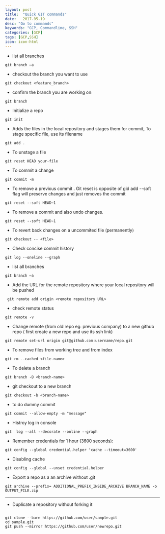 ```yaml
---
layout: post
title:  "Quick GIT commands"
date:   2017-05-19
desc: "Go to commands"
keywords: "GCP, Commandline, SSH"
categories: [GCP]
tags: [GCP,SSH]
icon: icon-html
---
```


<ul>
    <li> list all branches </li>  
</ul>

```
git branch –a

```
<ul>
    <li> checkout the branch you want to use  </li>  
</ul>

```
git checkout <feature_branch>

```
<ul>
    <li> confirm the branch you are working on  </li>  
</ul>

```
git branch 

```

<ul>
    <li> Initialize a repo </li>  
</ul>

```
git init 

```

<ul>
    <li> Adds the files in the local repository and stages them for commit, 
        To stage specific file, use its filename </li>  
</ul>

```
git add .

```

<ul>
    <li>  To unstage a file </li>  
</ul>

```
git reset HEAD your-file

```

<ul>
    <li> To commit a change </li>  
</ul>

```
git commit -m

```

<ul>
    <li> To remove a previous commit . Git reset is opposite of gid add
     --soft flag will preserve changes and just removes the commit</li>  
</ul>

```
git reset --soft HEAD~1

```

<ul>
    <li> To remove a commit and also undo changes.</li>  
</ul>

```
git reset --soft HEAD~1

```


<ul>
    <li> To revert back changes on a uncommited file (permanently) </li>  
</ul>

```
git checkout -- <file>

```

<ul>
    <li> Check concise commit history </li>  
</ul>

```
git log --oneline --graph 

```

<ul>
    <li> list all branches </li>  
</ul>

```
git branch –a

```

<ul>
    <li>Add the URL for the remote repository where your local repository will be pushed </li>  
</ul>

```
 git remote add origin <remote repository URL>

```

<ul>
    <li> check remote status </li>  
</ul>

```
git remote -v

```

<ul>
    <li> Change remote (from old repo eg: previous company) to a new github repo ( first create a new repo and use its ssh link) </li>  
</ul>

```
git remote set-url origin git@github.com:username/repo.git

```

<ul>
    <li> To remove files from working tree and from index </li>  
</ul>

```
git rm --cached <file-name>

```

<ul>
    <li> To delete a branch </li>  
</ul>

```
git branch -D <branch-name>

```

<ul>
    <li> git checkout to a new branch </li>  
</ul>

```
git checkout -b <branch-name>

```
<ul>
    <li> to do dummy commit </li>  
</ul>

```
git commit --allow-empty -m "message"

```

<ul>
    <li> Histroy log in console </li>  
</ul>

```
git  log --all --decorate --online --graph

```


<ul>
    <li> Remember credentials for 1 hour (3600 seconds):</li>  
</ul>

```
git config --global credential.helper 'cache --timeout=3600' 

```

<ul>
    <li> Disabling cache</li>
</ul>

```
git config --global --unset credential.helper

``` 
<ul>
    <li> Export a repo as a an archive without .git </li>
</ul>

```
git archive --prefix= ADDITIONAL_PREFIX_INSIDE_ARCHIVE BRANCH_NAME -o OUTPUT_FILE.zip

``` 
---


<ul>
    <li> Duplicate a repository without forking it </li>  
</ul>

```

git clone --bare https://github.com/user/sample.git
cd sample.git
git push --mirror https://github.com/user/newrepo.git

```